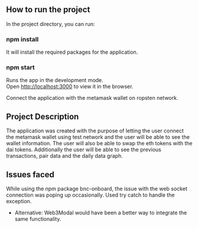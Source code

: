 ## How to run the project

In the project directory, you can run:

### npm install

It will install the required packages for the application.

### npm start

Runs the app in the development mode.\
Open [http://localhost:3000](http://localhost:3000) to view it in the browser.

Connect the application with the metamask wallet on ropsten network.

## Project Description
The application was created with the purpose of letting the user connect the metamask wallet using test network and the user will be able to see the wallet information. The user will also be able to swap the eth tokens with the dai tokens. Additionally the user will be able to see the previous transactions, pair data and the daily data graph.

## Issues faced
While using the npm package bnc-onboard, the issue with the web socket connection was poping up occasionally. Used try catch to handle the exception.
- Alternative: Web3Modal would have been a better way to integrate the same functionality.